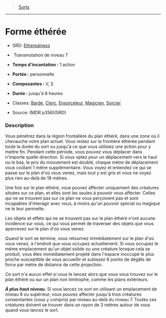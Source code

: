 ﻿---
!SpellItem
Family: SpellHD
Level: 7
Type: Transmutation
CastingTime: 1 action
Range: personnelle
Components: V, S
Duration: jusqu'à 8 heures
Classes: '[Barde](hd_bard.md), [Clerc](hd_cleric.md), [Ensorceleur](hd_sorcerer.md), [Magicien](hd_wizard.md), [Sorcier](hd_warlock.md)'
Id: spells_hd.md#forme-éthérée
ParentLink: spells_hd.md#sorts
Name: Forme éthérée
ParentName: Sorts
NameLevel: 1
AltName: '[Etherealness](srd_spells_etherealness.md)'
Source: (MDR p356)(SRD)
Attributes: {}
AttributesDictionary: >+
  {}

---
> [Sorts](hd_spells.md)

---

# Forme éthérée

- SRD: [Etherealness](srd_spells_etherealness.md)

-  Transmutation de niveau 7

- **Temps d'incantation :** 1 action

- **Portée :** personnelle

- **Composantes :** V, S

- **Durée :** jusqu'à 8 heures

- Classes: [Barde](hd_bard.md), [Clerc](hd_cleric.md), [Ensorceleur](hd_sorcerer.md), [Magicien](hd_wizard.md), [Sorcier](hd_warlock.md)

- Source: (MDR p356)(SRD)

### Description

Vous pénétrez dans la région frontalière du plan éthéré, dans une zone où il chevauche votre plan actuel. Vous restez sur la frontière éthérée pendant toute la durée du sort ou jusqu'à ce que vous utilisiez une action pour y mettre fin. Pendant cette période, vous pouvez vous déplacer dans n'importe quelle direction. Si vous optez pour un déplacement vers le haut ou le bas, le prix du mouvement est doublé, chaque mètre de déplacement vous coûtant 1 mètre supplémentaire. Vous voyez et entendez ce qui se passe sur le plan d'où vous venez, mais tout y est gris et vous ne voyez plus rien au-delà de 18 mètres.

Une fois sur le plan éthéré, vous pouvez affecter uniquement des créatures situées sur ce plan, et elles sont les seules à pouvoir vous affecter. Celles qui ne se trouvent pas sur ce plan ne vous perçoivent pas et sont incapables d'interagir avec vous, à moins qu'un pouvoir spécial ou magique ne le leur permette.

Les objets et effets qui ne se trouvent pas sur le plan éthéré n'ont aucune incidence sur vous, ce qui vous permet de traverser des objets que vous apercevez sur le plan d'où vous venez.

Quand le sort se termine, vous retournez immédiatement sur le plan d'où vous venez, à l'endroit que vous occupez actuellement. Si vous occupez le même emplacement qu'un objet solide ou une créature lorsque cela se produit, vous êtes immédiatement projeté dans l'espace inoccupé le plus proche susceptible de vous accueillir et subissez 6 points de dégâts de force par mètre de distance de cette projection.

Ce sort n'a aucun effet si vous le lancez alors que vous vous trouvez sur le plan éthéré ou sur un plan non limitrophe, comme les plans extérieurs.

**_À plus haut niveau._** Si vous lancez ce sort en utilisant un emplacement de niveau 8 ou supérieur, vous pouvez affecter jusqu'à trois créatures consentantes (vous y compris) par niveau au-delà du niveau 7. Toutes ces créatures doivent se trouver dans un rayon de 3 mètres autour de vous quand vous lancez le sort.


